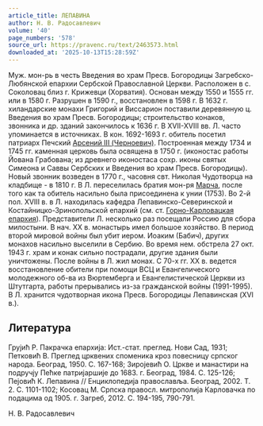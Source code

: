 ```yaml
---
article_title: ЛЕПАВИНА
author: Н. В. Радосавлевич
volume: '40'
page_numbers: '578'
source_url: https://pravenc.ru/text/2463573.html
downloaded_at: '2025-10-13T15:28:59Z'
---
```


Муж. мон-рь в честь Введения во храм Пресв. Богородицы Загребско-Любянской епархии Сербской Православной Церкви. Расположен в с. Соколовац близ г. Крижевци (Хорватия). Основан между 1550 и 1555 гг. или в 1580 г. Разрушен в 1590 г., восстановлен в 1598 г. В 1632 г. хиландарские монахи Григорий и Виссарион поставили деревянную ц. Введения во храм Пресв. Богородицы; строительство конаков, звонника и др. зданий закончилось к 1636 г. В XVII-XVIII вв. Л. часто упоминается в источниках. В кон. 1692-1693 г. обитель посетил патриарх Печский [Арсений III (Черноевич)](<https://pravenc.ru/text/Арсений III (Черноевич).html>). Построенная между 1734 и 1745 гг. каменная церковь была освящена в 1750 г. (иконостас работы Йована Грабована; из древнего иконостаса сохр. иконы святых Симеона и Саввы Сербских и Введения во храм Пресв. Богородицы). Новый звонник возведен в 1770 г., часовня свт. Николая Чудотворца на кладбище - в 1810 г. В Л. переселилась братия мон-ря [Марча](https://pravenc.ru/text/Марча.html), после того как та обитель насильно была присоединена к унии (1753). Во 2-й пол. XVIII в. в Л. находилась кафедра Лепавинско-Северинской и Костайницко-Зринопольской епархий (см. ст. [Горно-Карловацкая епархия](<https://pravenc.ru/text/Горно-Карловацкая епархия.html>)). Представители Л. несколько раз посещали Россию для сбора милостыни. В нач. ХХ в. монастырь имел большое хозяйство. В период второй мировой войны был убит иером. Иоаким (Бабич), других монахов насильно выселили в Сербию. Во время нем. обстрела 27 окт. 1943 г. храм и конак сильно пострадали, другие здания были уничтожены. После войны в Л. жил монах. С 70-х гг. XX в. ведется восстановление обители при помощи ВСЦ и Евангелического молодежного об-ва из Вюртемберга и Евангелистической Церкви из Штутгарта, работы прерывались из-за гражданской войны (1991-1995). В Л. хранится чудотворная икона Пресв. Богородицы Лепавинская (XVI в.).

## Литература

Груjић Р. Пакрачка епархиjа: Ист.-стат. преглед. Нови Сад, 1931; Петковић В. Преглед црквених споменика кроз повесницу српског народа. Београд, 1950. С. 167-168; Зироjевић О. Цркве и манастири на подручjу Пећке патриjаршиjе до 1683. г. Београд, 1984. С. 125-126; Пеjовић К. Лепавина // Енциклопедиjа православља. Београд, 2002. Т. 2. С. 1101-1102; Косовац М. Српска правосл. митрополиjа Карловачка по подацима од 1905. г. Загреб, 2012. С. 194-195, 790-791.

Н. В. Радосавлевич
